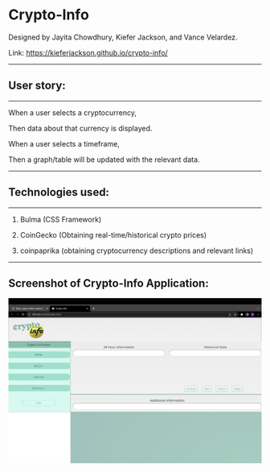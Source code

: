 # Crypto-Info

Designed by Jayita Chowdhury, Kiefer Jackson, and Vance Velardez.

<!-- Here is the link to Crypto-Info deployed applications -->

Link: https://kieferjackson.github.io/crypto-info/

---

## User story:

---

When a user selects a cryptocurrency,

Then data about that currency is displayed.

When a user selects a timeframe,

Then a graph/table will be updated with the relevant data.

---

<!-- CSS Framework (other than Bootstrap) and  two server-side APIs -->

## Technologies used:

---

1. Bulma (CSS Framework)

2. CoinGecko (Obtaining real-time/historical crypto prices)

3. coinpaprika (obtaining cryptocurrency descriptions and relevant links)

---

<!-- Screenshot of Crypto-Info Application -->

## Screenshot of Crypto-Info Application:

<img src="./assets/images/Screen Shot 2022-08-07 at 2.39.28 PM.png">
